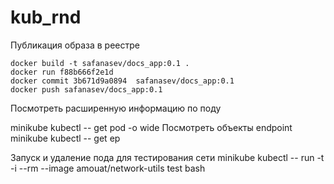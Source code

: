 # kub_rnd
Публикация образа в реестре
```
docker build -t safanasev/docs_app:0.1 .
docker run f88b666f2e1d
docker commit 3b671d9a0894  safanasev/docs_app:0.1
docker push safanasev/docs_app:0.1
```

Посмотреть расширенную информацию по поду

minikube kubectl -- get pod -o wide
Посмотреть объекты endpoint
minikube kubectl -- get ep

Запуск и удаление пода для тестирования сети
minikube kubectl -- run -t -i --rm --image amouat/network-utils test bash

